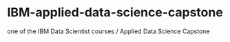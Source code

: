 # IBM-applied-data-science-capstone
one of the IBM Data Scientist courses / Applied Data Science Capstone
